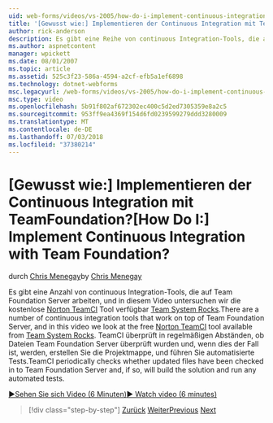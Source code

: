 ```yaml
---
uid: web-forms/videos/vs-2005/how-do-i-implement-continuous-integration-with-team-foundation
title: '[Gewusst wie:] Implementieren der Continuous Integration mit TeamFoundation? | Microsoft-Dokumentation'
author: rick-anderson
description: Es gibt eine Reihe von continuous Integration-Tools, die auf Team Foundation Server arbeiten, und in diesem Video untersuchen wir die kostenlose Norton TeamCI Tool verfügbare...
ms.author: aspnetcontent
manager: wpickett
ms.date: 08/01/2007
ms.topic: article
ms.assetid: 525c3f23-586a-4594-a2cf-efb5a1ef6898
ms.technology: dotnet-webforms
msc.legacyurl: /web-forms/videos/vs-2005/how-do-i-implement-continuous-integration-with-team-foundation
msc.type: video
ms.openlocfilehash: 5b91f802af672302ec400c5d2ed7305359e8a2c5
ms.sourcegitcommit: 953ff9ea4369f154d6fd0239599279ddd3280009
ms.translationtype: MT
ms.contentlocale: de-DE
ms.lasthandoff: 07/03/2018
ms.locfileid: "37380214"
---
```

<a name="how-do-i-implement-continuous-integration-with-team-foundation"></a><span data-ttu-id="5e0ac-104">[Gewusst wie:] Implementieren der Continuous Integration mit TeamFoundation?</span><span class="sxs-lookup"><span data-stu-id="5e0ac-104">[How Do I:] Implement Continuous Integration with Team Foundation?</span></span>
====================
<span data-ttu-id="5e0ac-105">durch [Chris Menegay](https://twitter.com/CMenegay)</span><span class="sxs-lookup"><span data-stu-id="5e0ac-105">by [Chris Menegay](https://twitter.com/CMenegay)</span></span>

<span data-ttu-id="5e0ac-106">Es gibt eine Anzahl von continuous Integration-Tools, die auf Team Foundation Server arbeiten, und in diesem Video untersuchen wir die kostenlose [Norton TeamCI](http://teamsystemrocks.com/files/12/tools/entry1018.aspx) Tool verfügbar [Team System Rocks](http://teamsystemrocks.com/).</span><span class="sxs-lookup"><span data-stu-id="5e0ac-106">There are a number of continuous integration tools that work on top of Team Foundation Server, and in this video we look at the free [Norton TeamCI](http://teamsystemrocks.com/files/12/tools/entry1018.aspx) tool available from [Team System Rocks](http://teamsystemrocks.com/).</span></span> <span data-ttu-id="5e0ac-107">TeamCI überprüft in regelmäßigen Abständen, ob Dateien Team Foundation Server überprüft wurden und, wenn dies der Fall ist, werden, erstellen Sie die Projektmappe, und führen Sie automatisierte Tests.</span><span class="sxs-lookup"><span data-stu-id="5e0ac-107">TeamCI periodically checks whether updated files have been checked in to Team Foundation Server and, if so, will build the solution and run any automated tests.</span></span>

[<span data-ttu-id="5e0ac-108">&#9654;Sehen Sie sich Video (6 Minuten)</span><span class="sxs-lookup"><span data-stu-id="5e0ac-108">&#9654; Watch video (6 minutes)</span></span>](https://channel9.msdn.com/Blogs/ASP-NET-Site-Videos/how-do-i-implement-continuous-integration-with-team-foundation)

> [!div class="step-by-step"]
> <span data-ttu-id="5e0ac-109">[Zurück](how-do-i-discover-application-changes-prior-to-deployment.md)
> [Weiter](how-do-i-automate-testing-using-team-build.md)</span><span class="sxs-lookup"><span data-stu-id="5e0ac-109">[Previous](how-do-i-discover-application-changes-prior-to-deployment.md)
[Next](how-do-i-automate-testing-using-team-build.md)</span></span>
